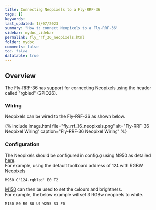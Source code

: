 ```yaml
---
title: Connecting Neopixels to a Fly-RRF-36
tags: []
keywords: 
last_updated: 16/07/2023
summary: "How to connect Neopixels to a Fly-RRF-36"
sidebar: mydoc_sidebar
permalink: fly_rrf_36_neopixels.html
folder: mydoc
comments: false
toc: false
datatable: true
---
```


## Overview

The Fly-RRF-36 has support for connecting Neopixels using the header called "rgbled" (GPIO26).  

### Wiring

Neopixels can be wired to the Fly-RRF-36 as shown below.

{% include image.html file="fly_rrf_36_neopixels.png" alt="Fly-RRF-36 Neopixel Wiring" caption="Fly-RRF-36 Neopixel Wiring" %}

### Configuration

The Neopixels should be configured in config.g using M950 as detailed [here](https://docs.duet3d.com/en/User_manual/Reference/Gcodes#m950-create-heater-fan-spindle-or-gpioservo-pin).  
For example, using the default toolboard address of 124 with RGBW Neopixels  

```text
M950 C"124.rgbled" E0 T2
```

[M150](https://docs.duet3d.com/en/User_manual/Reference/Gcodes#m150-set-led-colours) can then be used to set the colours and brightness.  
For example, the below example will set 3 RGBw neopixels to white.  

```text
M150 E0 R0 B0 U0 W255 S3 F0
```
